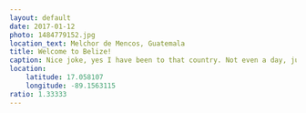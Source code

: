 ```yaml
---
layout: default
date: 2017-01-12
photo: 1484779152.jpg
location_text: Melchor de Mencos, Guatemala
title: Welcome to Belize!
caption: Nice joke, yes I have been to that country. Not even a day, just crossed it to reach Mexico as soon as possible haha!
location:
    latitude: 17.058107
    longitude: -89.1563115
ratio: 1.33333
---
```

